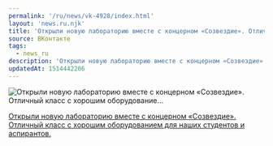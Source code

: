 ```yaml
---
permalink: '/ru/news/vk-4928/index.html'
layout: 'news.ru.njk'
title: 'Открыли новую лабораторию вместе с концерном «Созвездие». Отличный класс с хорошим оборудование'
source: ВКонтакте
tags:
  - news_ru
description: 'Открыли новую лабораторию вместе с концерном «Созвездие». Отличный класс с хорошим оборудование…'
updatedAt: 1514442206
---
```

![Открыли новую лабораторию вместе с концерном «Созвездие». Отличный класс с хорошим оборудование…](https://sun9-8.userapi.com/c841134/v841134502/4e9e4/PsvxNKcSIT0.jpg)

[Открыли новую лабораторию вместе с концерном «Созвездие». Отличный класс с хорошим оборудованием для наших студентов и аспирантов.](http://www.vsu.ru/ru/news/feed/2017/12/9149)
